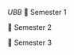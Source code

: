 *UBB*
:open_file_folder: Semester 1

:open_file_folder: Semester 2

:open_file_folder: Semester 3


